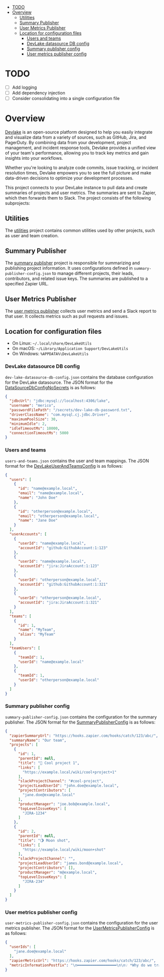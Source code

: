- [TODO](#todo)
- [Overview](#overview)
  - [Utilities](#utilities)
  - [Summary Publisher](#summary-publisher)
  - [User Metrics Publisher](#user-metrics-publisher)
  - [Location for configuration files](#location-for-configuration-files)
    - [Users and teams](#users-and-teams)
    - [DevLake datasource DB config](#devlake-datasource-db-config)
    - [Summary publisher config](#summary-publisher-config)
    - [User metrics publisher config](#user-metrics-publisher-config)

# TODO
- [ ] Add logging
- [ ] Add dependency injection
- [ ] Consider consolidating into a single configuration file

# Overview

[Devlake](https://devlake.apache.org/) is an open-source platform designed to help you easily integrate and visualize
data from a variety of sources, such as GitHub, Jira, and PagerDuty. By combining data from your development, project
management, and incident response tools, Devlake provides a unified view of your team's performance, allowing you to
track key metrics and gain insights into your workflows.

Whether you're looking to analyze code commits, issue tracking, or incident resolution times, Devlake empowers you to
see the full picture and make data-driven decisions to optimize your development processes.

This project connects to your DevLake instance to pull data and create summaries of projects and user metrics. The
summaries are sent to Zapier, which then forwards them to Slack. The project consists of the following subprojects:

## Utilities

The [utilities](./utilities/readme.md) project contains common utilities used by other projects, such as user and team
creation.

## Summary Publisher

The [summary publisher](./summary-publisher/readme.md) project is responsible for summarizing and publishing project
information. It uses configurations defined in `summary-publisher-config.json` to manage different projects, their
leads, contributors, and related issue keys. The summaries are published to a specified Zapier URL.

## User Metrics Publisher

The [user metrics publisher](./user-metrics-publisher/readme.md) collects user metrics and send a Slack report to that
user. It collects metrics such as pull requests and issues.

## Location for configuration files

* On Linux: `~/.local/share/DevLakeUtils`
* On macOS: `~/Library/Application Support/DevLakeUtils`
* On Windows: `%APPDATA%\DevLakeUtils`

### DevLake datasource DB config

`dev-lake-datasource-db-config.json` contains the database configuration for the DevLake datasource. The JSON format for
the [DataSourceDbConfigNoSecrets](./utilities/src/jvmMain/kotlin/com/github/karlsabo/ds/DataSourceManagerDb.kt) is as
follows:

```json
{
  "jdbcUrl": "jdbc:mysql://localhost:4306/lake",
  "username": "merico",
  "passwordFilePath": "/secrets/dev-lake-db-password.txt",
  "driverClassName": "com.mysql.cj.jdbc.Driver",
  "maximumPoolSize": 30,
  "minimumIdle": 2,
  "idleTimeoutMs": 10000,
  "connectionTimeoutMs": 5000
}
```

### Users and teams

`users-and-teams.json` contains the user and team mappings. The JSON format for
the [DevLakeUserAndTeamsConfig](./utilities/src/jvmMain/kotlin/com/github/karlsabo/devlake/DevLakeUserAndTeamsConfig.kt)
is as follows:

```json
{
  "users": [
    {
      "id": "name@example.local",
      "email": "name@example.local",
      "name": "John Doe"
    },
    {
      "id": "otherperson@example.local",
      "email": "otherperson@example.local",
      "name": "Jane Doe"
    }
  ],
  "userAccounts": [
    {
      "userId": "name@example.local",
      "accountId": "github:GithubAccount:1:123"
    },
    {
      "userId": "name@example.local",
      "accountId": "jira:JiraAccount:1:123"
    },
    {
      "userId": "otherperson@example.local",
      "accountId": "github:GithubAccount:1:321"
    },
    {
      "userId": "otherperson@example.local",
      "accountId": "jira:JiraAccount:1:321"
    }
  ],
  "teams": [
    {
      "id": 1,
      "name": "MyTeam",
      "alias": "MyTeam"
    }
  ],
  "teamUsers": [
    {
      "teamId": 1,
      "userId": "name@example.local"
    },
    {
      "teamId": 1,
      "userId": "otherperson@example.local"
    }
  ]
}
```

### Summary publisher config

`summary-publisher-config.json` contains the configuration for the summary publisher. The JSON format for
the [SummaryPublisherConfig](./summary-publisher/src/jvmMain/kotlin/com/github/karlsabo/devlake/tools/SummaryPublisherConfig.kt)
is as follows:

```json
{
  "zapierSummaryUrl": "https://hooks.zapier.com/hooks/catch/123/abc/",
  "summaryName": "Our team",
  "projects": [
    {
      "id": 1,
      "parentId": null,
      "title": "🐍 Cool project 1",
      "links": [
        "https://example.local/wiki/cool+project+1"
      ],
      "slackProjectChannel": "#cool-project",
      "projectLeadUserId": "john.doe@example.local",
      "projectContributors": [
        "jane.doe@example.local"
      ],
      "productManager": "joe.bob@example.local",
      "topLevelIssueKeys": [
        "JIRA-1234"
      ]
    },
    {
      "id": 2,
      "parentId": null,
      "title": "🌖 Moon shot",
      "links": [
        "https://example.local/wiki/moon+shot"
      ],
      "slackProjectChannel": "",
      "projectLeadUserId": "james.bond@example.local",
      "projectContributors": [],
      "productManager": "m@example.local",
      "topLevelIssueKeys": [
        "JIRA-234"
      ]
    }
  ]
}
```

### User metrics publisher config

`user-metrics-publisher-config.json` contains the configuration for the user metrics publisher. The JSON format for
the [UserMetricsPublisherConfig](user-metrics-publisher/src/jvmMain/kotlin/com/github/karlsabo/devlake/metrics/UserMetricPublisherConfig.kt)
is as follows:

```json
{
  "userIds": [
    "jane.doe@example.local"
  ],
  "zapierMetricUrl": "https://hooks.zapier.com/hooks/catch/123/abc/",
  "metricInformationPostfix": "\n━━━━━━━━━━━━━━━━━━\n\n💡 *Why do we track these metrics?*  \nWe use these to *track our progress toward milestones* and ensure we are on pace to meet our goals. 📈\n\n🔗 *Helpful Links:*\n• 📜 <https://medium.com/@jamesacowling/stepping-stones-not-milestones-e6be0073563f#:~:text=The%20key%20thing%20about%20a,unknowns%20start%20to%20fall%20away.|Stepping stones, not milestones>\n• 🛠️ <https://ronjeffries.com/articles/019-01ff/story-points/Index.html|Slice stories down>\n• 📊 <https://jacobian.org/2021/may/25/my-estimation-technique/|Estimation technique>\n"
}
```
